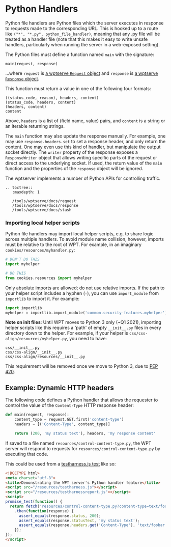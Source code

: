 # Python Handlers

Python file handlers are Python files which the server executes in response to
requests made to the corresponding URL. This is hooked up to a route like
`("*", "*.py", python_file_handler)`, meaning that any .py file will be
treated as a handler file (note that this makes it easy to write unsafe
handlers, particularly when running the server in a web-exposed setting).

The Python files must define a function named `main` with the signature:

    main(request, response)

...where `request` is [a wptserve `Request`
object](/tools/wptserve/docs/request) and `response` is [a wptserve `Response`
object](/tools/wptserve/docs/response).

This function must return a value in one of the following four formats:

    ((status_code, reason), headers, content)
    (status_code, headers, content)
    (headers, content)
    content

Above, `headers` is a list of (field name, value) pairs, and `content` is a
string or an iterable returning strings.

The `main` function may also update the response manually. For example, one may
use `response.headers.set` to set a response header, and only return the
content. One may even use this kind of handler, but manipulate the output
socket directly. The `writer` property of the response exposes a
`ResponseWriter` object that allows writing specific parts of the request or
direct access to the underlying socket. If used, the return value of the
`main` function and the properties of the `response` object will be ignored.

The wptserver implements a number of Python APIs for controlling traffic.

```eval_rst
.. toctree::
   :maxdepth: 1

   /tools/wptserve/docs/request
   /tools/wptserve/docs/response
   /tools/wptserve/docs/stash
```

### Importing local helper scripts

Python file handlers may import local helper scripts, e.g. to share logic
across multiple handlers. To avoid module name collision, however, imports must
be relative to the root of WPT. For example, in an imaginary
`cookies/resources/myhandler.py`:

```python
# DON'T DO THIS
import myhelper

# DO THIS
from cookies.resources import myhelper
```

Only absolute imports are allowed; do not use relative imports. If the path to
your helper script includes a hyphen (`-`), you can use `import_module` from
`importlib` to import it. For example:

```python
import importlib
myhelper = importlib.import_module('common.security-features.myhelper')
```

**Note on __init__ files**: Until WPT moves to Python 3 only (~Q1 2021),
importing helper scripts like this requires a 'path' of empty `__init__.py`
files in every directory down to the helper. For example, if your helper is
`css/css-align/resources/myhelper.py`, you need to have:

```
css/__init__.py
css/css-align/__init__.py
css/css-align/resources/__init__.py
```

This requirement will be removed once we move to Python 3, due to
[PEP 420](https://www.python.org/dev/peps/pep-0420/).

## Example: Dynamic HTTP headers

The following code defines a Python handler that allows the requester to
control the value of the `Content-Type` HTTP response header:

```python
def main(request, response):
    content_type = request.GET.first('content-type')
    headers = [('Content-Type', content_type)]

    return (200, 'my status text'), headers, 'my response content'
```

If saved to a file named `resources/control-content-type.py`, the WPT server
will respond to requests for `resources/control-content-type.py` by executing
that code.

This could be used from a [testharness.js test](../testharness) like so:

```html
<!DOCTYPE html>
<meta charset="utf-8">
<title>Demonstrating the WPT server's Python handler feature</title>
<script src="/resources/testharness.js"></script>
<script src="/resources/testharnessreport.js"></script>
<script>
promise_test(function() {
  return fetch('resources/control-content-type.py?content-type=text/foobar')
    .then(function(response) {
      assert_equals(response.status, 200);
      assert_equals(response.statusText, 'my status text');
      assert_equals(response.headers.get('Content-Type'), 'text/foobar');
    });
});
</script>
```
